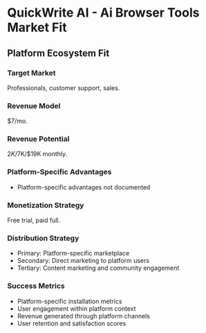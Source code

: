 # QuickWrite AI - Ai Browser Tools Market Fit

## Platform Ecosystem Fit

### Target Market
Professionals, customer support, sales.

### Revenue Model
$7/mo.

### Revenue Potential
$2K/$7K/$19K monthly.

### Platform-Specific Advantages
- Platform-specific advantages not documented

### Monetization Strategy
Free trial, paid full.

### Distribution Strategy
- Primary: Platform-specific marketplace
- Secondary: Direct marketing to platform users
- Tertiary: Content marketing and community engagement

### Success Metrics
- Platform-specific installation metrics
- User engagement within platform context
- Revenue generated through platform channels
- User retention and satisfaction scores
